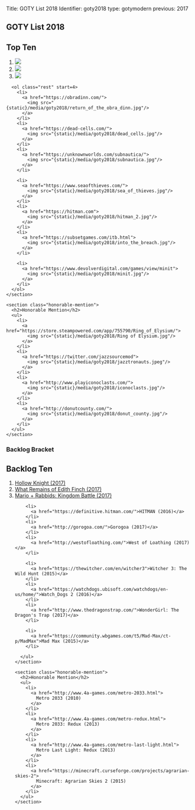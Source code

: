 Title: GOTY List 2018
Identifier: goty2018
type: gotymodern
previous: 2017

<main class="goty">
  <article>
    <h1>GOTY List 2018</h1>
    <h2>Top Ten</h2>
    <section class="top-ten">
      <ol class="top-three">
        <li>
          <a href="http://www.celestegame.com/">
            <img src="{static}/media/goty2018/celeste.jpg"/>
          </a>
        </li>
        <li>
          <a href="https://www.arcsystemworks.jp/missing/">
            <img src="{static}/media/goty2018/the_missing.jpg"/>
          </a>
        </li>
        <li>
          <a href="http://www.zachtronics.com/exapunks/">
            <img src="{static}/media/goty2018/EXAPUNKS.jpeg"/>
          </a>
        </li>
      </ol>

      <ol class="rest" start=4>
        <li>
          <a href="https://obradinn.com/">
            <img src="{static}/media/goty2018/return_of_the_obra_dinn.jpg"/>
          </a>
        </li>
        <li>
          <a href="https://dead-cells.com/">
            <img src="{static}/media/goty2018/dead_cells.jpg"/>
          </a>
        </li>
        <li>
          <a href="https://unknownworlds.com/subnautica/">
            <img src="{static}/media/goty2018/subnautica.jpg"/>
          </a>
        </li>

        <li>
          <a href="https://www.seaofthieves.com/">
            <img src="{static}/media/goty2018/sea_of_thieves.jpg"/>
          </a>
        </li>
        <li>
          <a href="https://hitman.com">
            <img src="{static}/media/goty2018/hitman_2.jpg"/>
          </a>
        </li>
        <li>
          <a href="https://subsetgames.com/itb.html">
            <img src="{static}/media/goty2018/into_the_breach.jpg"/>
          </a>
        </li>

        <li>
          <a href="https://www.devolverdigital.com/games/view/minit">
            <img src="{static}/media/goty2018/minit.jpg"/>
          </a>
        </li>
      </ol>
    </section>

    <section class="honorable-mention">
      <h2>Honorable Mention</h2>
      <ul>
        <li>
          <a href="https://store.steampowered.com/app/755790/Ring_of_Elysium/">
            <img src="{static}/media/goty2018/Ring of Elysium.jpg"/>
          </a>
        </li>
        <li>
          <a href="https://twitter.com/jazzsourcemod">
            <img src="{static}/media/goty2018/jazztronauts.jpeg"/>
          </a>
        </li>
        <li>
          <a href="http://www.playiconoclasts.com/">
            <img src="{static}/media/goty2018/iconoclasts.jpg"/>
          </a>
        </li>
        <li>
          <a href="http://donutcounty.com/">
            <img src="{static}/media/goty2018/donut_county.jpg"/>
          </a>
        </li>
      </ul>
    </section>
  </article>

  <aside>
    <section class="backlog-bracket">
      <h1>Backlog Bracket</h1>
      <h2>Backlog Ten</h2>
      <ol>
        <li>
          <a href="https://hollowknight.com/">Hollow Knight (2017)</a>
        </li>
        <li>
          <a href="http://edithfinch.com/">What Remains of Edith Finch (2017)</a>
        </li>
        <li>
          <a href="https://rabbids.ubisoft.com/portal/en-us/games/mario-rabbids-kingdom-battle.aspx">
            Mario + Rabbids: Kingdom Battle (2017)
          </a>
        </li>

        <li>
          <a href="https://definitive.hitman.com/">HITMAN (2016)</a>
        </li>
        <li>
          <a href="http://gorogoa.com/">Gorogoa (2017)</a>
        </li>
        <li>
          <a href="http://westofloathing.com/">West of Loathing (2017)</a>
        </li>

        <li>
          <a href="https://thewitcher.com/en/witcher3">Witcher 3: The Wild Hunt (2015)</a>
        </li>
        <li>
          <a href="https://watchdogs.ubisoft.com/watchdogs/en-us/home/">Watch_Dogs 2 (2016)</a>
        </li>
        <li>
          <a href="http://www.thedragonstrap.com/">WonderGirl: The Dragon's Trap (2017)</a>
        </li>

        <li>
          <a href="https://community.wbgames.com/t5/Mad-Max/ct-p/MadMax">Mad Max (2015)</a>
        </li>

      </ul>
    </section>

    <section class="honorable-mention">
      <h2>Honorable Mention</h2>
      <ul>
        <li>
          <a href="http://www.4a-games.com/metro-2033.html">
            Metro 2033 (2010)
          </a>
        </li>
        <li>
          <a href="http://www.4a-games.com/metro-redux.html">
            Metro 2033: Redux (2013)
          </a>
        </li>
        <li>
          <a href="http://www.4a-games.com/metro-last-light.html">
            Metro Last Light: Redux (2013)
          </a>
        </li>
        <li>
          <a href="https://minecraft.curseforge.com/projects/agrarian-skies-2">
            Minecraft: Agrarian Skies 2 (2015)
          </a>
        </li>
      </ul>
    </section>
  </aside>
</main>
